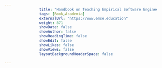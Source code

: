 ---
                title: "Handbook on Teaching Empirical Software Engineering: Online Materials"
                tags: [Book,Academia]
                externalUrl: "https://www.emse.education"
                weight: 871
                showDate: false
                showAuthor: false
                showReadingTime: false
                showEdit: false
                showLikes: false
                showViews: false
                layoutBackgroundHeaderSpace: false
                ---
